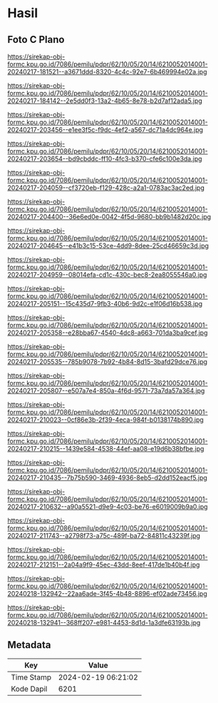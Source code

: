 # Hasil

## Foto C Plano

https://sirekap-obj-formc.kpu.go.id/7086/pemilu/pdpr/62/10/05/20/14/6210052014001-20240217-181521--a3671ddd-8320-4c4c-92e7-6b469994e02a.jpg

https://sirekap-obj-formc.kpu.go.id/7086/pemilu/pdpr/62/10/05/20/14/6210052014001-20240217-184142--2e5dd0f3-13a2-4b65-8e78-b2d7af12ada5.jpg

https://sirekap-obj-formc.kpu.go.id/7086/pemilu/pdpr/62/10/05/20/14/6210052014001-20240217-203456--e1ee3f5c-f9dc-4ef2-a567-dc71a4dc964e.jpg

https://sirekap-obj-formc.kpu.go.id/7086/pemilu/pdpr/62/10/05/20/14/6210052014001-20240217-203654--bd9cbddc-ff10-4fc3-b370-cfe6c100e3da.jpg

https://sirekap-obj-formc.kpu.go.id/7086/pemilu/pdpr/62/10/05/20/14/6210052014001-20240217-204059--cf3720eb-f129-428c-a2a1-0783ac3ac2ed.jpg

https://sirekap-obj-formc.kpu.go.id/7086/pemilu/pdpr/62/10/05/20/14/6210052014001-20240217-204400--36e6ed0e-0042-4f5d-9680-bb9b1482d20c.jpg

https://sirekap-obj-formc.kpu.go.id/7086/pemilu/pdpr/62/10/05/20/14/6210052014001-20240217-204645--e41b3c15-53ce-4dd9-8dee-25cd46659c3d.jpg

https://sirekap-obj-formc.kpu.go.id/7086/pemilu/pdpr/62/10/05/20/14/6210052014001-20240217-204959--08014efa-cd1c-430c-bec8-2ea8055546a0.jpg

https://sirekap-obj-formc.kpu.go.id/7086/pemilu/pdpr/62/10/05/20/14/6210052014001-20240217-205151--15c435d7-9fb3-40b6-9d2c-e1f06d16b538.jpg

https://sirekap-obj-formc.kpu.go.id/7086/pemilu/pdpr/62/10/05/20/14/6210052014001-20240217-205358--e28bba67-4540-4dc8-a663-701da3ba9cef.jpg

https://sirekap-obj-formc.kpu.go.id/7086/pemilu/pdpr/62/10/05/20/14/6210052014001-20240217-205535--785b9078-7b92-4b84-8d15-3bafd29dce76.jpg

https://sirekap-obj-formc.kpu.go.id/7086/pemilu/pdpr/62/10/05/20/14/6210052014001-20240217-205807--e507a7e4-850a-4f6d-9571-73a7da57a364.jpg

https://sirekap-obj-formc.kpu.go.id/7086/pemilu/pdpr/62/10/05/20/14/6210052014001-20240217-210023--0cf86e3b-2f39-4eca-984f-b0138174b890.jpg

https://sirekap-obj-formc.kpu.go.id/7086/pemilu/pdpr/62/10/05/20/14/6210052014001-20240217-210215--1439e584-4538-44ef-aa08-e19d6b38bfbe.jpg

https://sirekap-obj-formc.kpu.go.id/7086/pemilu/pdpr/62/10/05/20/14/6210052014001-20240217-210435--7b75b590-3469-4936-8eb5-d2dd152eacf5.jpg

https://sirekap-obj-formc.kpu.go.id/7086/pemilu/pdpr/62/10/05/20/14/6210052014001-20240217-210632--a90a5521-d9e9-4c03-be76-e6019009b9a0.jpg

https://sirekap-obj-formc.kpu.go.id/7086/pemilu/pdpr/62/10/05/20/14/6210052014001-20240217-211743--a2798f73-a75c-489f-ba72-84811c43239f.jpg

https://sirekap-obj-formc.kpu.go.id/7086/pemilu/pdpr/62/10/05/20/14/6210052014001-20240217-212151--2a04a9f9-45ec-43dd-8eef-417de1b40b4f.jpg

https://sirekap-obj-formc.kpu.go.id/7086/pemilu/pdpr/62/10/05/20/14/6210052014001-20240218-132942--22aa6ade-3f45-4b48-8896-ef02ade73456.jpg

https://sirekap-obj-formc.kpu.go.id/7086/pemilu/pdpr/62/10/05/20/14/6210052014001-20240218-132941--368ff207-e981-4453-8d1d-1a3dfe63193b.jpg


## Metadata

| Key        | Value               |
| ---------- | ------------------- |
| Time Stamp | 2024-02-19 06:21:02 |
| Kode Dapil | 6201                |



